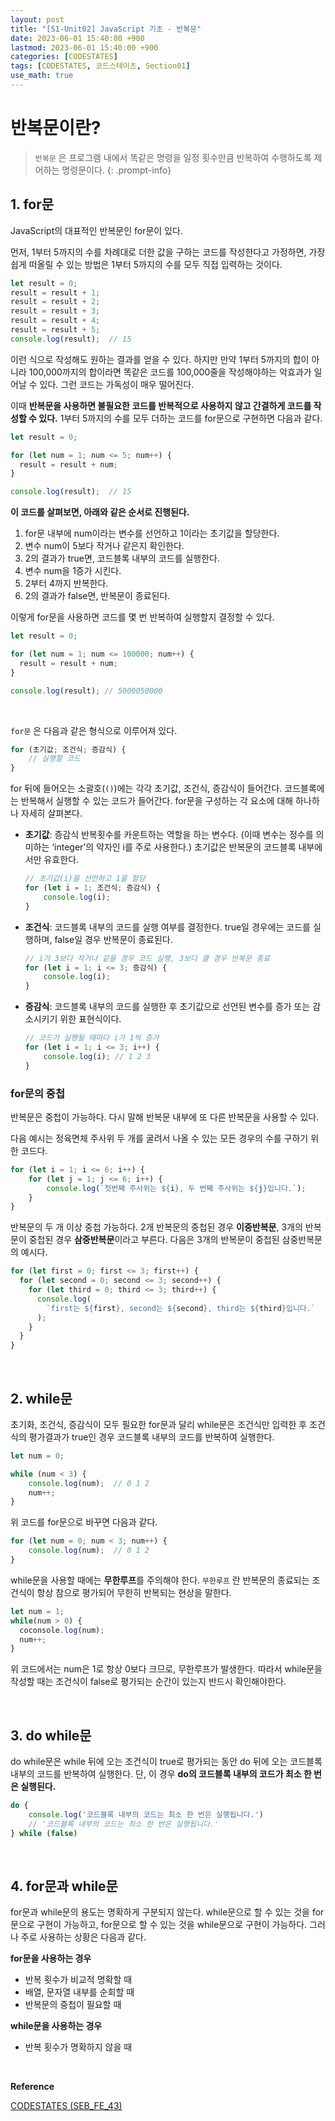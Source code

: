 ```yaml
---
layout: post
title: "[S1-Unit02] JavaScript 기초 - 반복문"
date: 2023-06-01 15:40:00 +900
lastmod: 2023-06-01 15:40:00 +900
categories: [CODESTATES]
tags: [CODESTATES, 코드스테이츠, Section01]
use_math: true
---
```


# 반복문이란?
> `반복문` 은 프로그램 내에서 똑같은 명령을 일정 횟수만큼 반복하여 수행하도록 제어하는 명령문이다.
{: .prompt-info} 

## 1. for문
JavaScript의 대표적인 반복문인 for문이 있다.

먼저, 1부터 5까지의 수를 차례대로 더한 값을 구하는 코드를 작성한다고 가정하면, 가장 쉽게 떠올릴 수 있는 방법은 1부터 5까지의 수를 모두 직접 입력하는 것이다.

```js
let result = 0;
result = result + 1;
result = result + 2;
result = result + 3;
result = result + 4;
result = result + 5;
console.log(result);  // 15
```

이런 식으로 작성해도 원하는 결과를 얻을 수 있다. 하지만 만약 1부터 5까지의 합이 아니라 100,000까지의 합이라면 똑같은 코드를 100,000줄을 작성해야하는 악효과가 일어날 수 있다. 그런 코드는 가독성이 매우 떨어진다.

이때 **반복문을 사용하면 불필요한 코드를 반복적으로 사용하지 않고 간결하게 코드를 작성할 수 있다.** 1부터 5까지의 수를 모두 더하는 코드를 for문으로 구현하면 다음과 같다.

```js
let result = 0;

for (let num = 1; num <= 5; num++) {
  result = result + num;
}

console.log(result);  // 15
```

**이 코드를 살펴보면, 아래와 같은 순서로 진행된다.**
1. for문 내부에 num이라는 변수를 선언하고 1이라는 초기값을 할당한다.
2. 변수 num이 5보다 작거나 같은지 확인한다.
3. 2의 결과가 true면, 코드블록 내부의 코드를 실행한다.
4. 변수 num을 1증가 시킨다.
5. 2부터 4까지 반복한다.
6. 2의 결과가 false면, 반복문이 종료된다.

이렇게 for문을 사용하면 코드를 몇 번 반복하여 실행할지 결정할 수 있다.

```js
let result = 0;

for (let num = 1; num <= 100000; num++) {
  result = result + num;
}

console.log(result); // 5000050000
```

<br>

`for문` 은 다음과 같은 형식으로 이루어져 있다.

```js
for (초기값; 조건식; 증감식) {
	// 실행할 코드
}
```

for 뒤에 들어오는 소괄호(`()`)에는 각각 초기값, 조건식, 증감식이 들어간다. 코드블록에는 반복해서 실행할 수 있는 코드가 들어간다. for문을 구성하는 각 요소에 대해 하나하나 자세히 살펴본다.

- **초기값**: 증감식 반복횟수를 카운트하는 역할을 하는 변수다. (이때 변수는 정수를 의미하는 ‘integer’의 약자인 i를 주로 사용한다.) 초기값은 반복문의 코드블록 내부에서만 유효한다.
  ```js
  // 초기값(i)을 선언하고 1을 할당
  for (let i = 1; 조건식; 증감식) {
      console.log(i);
  }
  ```
- **조건식**: 코드블록 내부의 코드를 실행 여부를 결정한다. true일 경우에는 코드를 실행하며, false일 경우 반복문이 종료된다.
  ```js
  // i가 3보다 작거나 같을 경우 코드 실행, 3보다 클 경우 반복문 종료
  for (let i = 1; i <= 3; 증감식) {
      console.log(i);
  }
  ```
- **증감식**: 코드블록 내부의 코드를 실행한 후 초기값으로 선언된 변수를 증가 또는 감소시키기 위한 표현식이다.
  ```js
  // 코드가 실행될 때마다 i가 1씩 증가
  for (let i = 1; i <= 3; i++) {
      console.log(i); // 1 2 3
  }
  ```

### for문의 중첩

반복문은 중첩이 가능하다. 다시 말해 반복문 내부에 또 다른 반복문을 사용할 수 있다.

다음 예시는 정육면체 주사위 두 개를 굴려서 나올 수 있는 모든 경우의 수를 구하기 위한 코드다.
```js
for (let i = 1; i <= 6; i++) {
	for (let j = 1; j <= 6; i++) {
    	console.log(`첫번째 주사위는 ${i}, 두 번째 주사위는 ${j}입니다.`);
    }
}
```

반복문의 두 개 이상 중첩 가능하다. 2개 반복문의 중첩된 경우 **이중반복문**, 3개의 반복문이 중첩된 경우 **삼중반복문**이라고 부른다. 다음은 3개의 반복문이 중첩된 삼중반복문의 예시다.

```js
for (let first = 0; first <= 3; first++) {
  for (let second = 0; second <= 3; second++) {
    for (let third = 0; third <= 3; third++) {
      console.log(
        `first는 ${first}, second는 ${second}, third는 ${third}입니다.`
      );
    }
  }
}
```

<br>

## 2. while문

초기화, 조건식, 증감식이 모두 필요한 for문과 달리 while문은 조건식만 입력한 후 조건식의 평가결과가 true인 경우 코드블록 내부의 코드를 반복하여 실행한다.

```js
let num = 0;

while (num < 3) {
	console.log(num);  // 0 1 2 
	num++;
}
```

위 코드를 for문으로 바꾸면 다음과 같다.

```js
for (let num = 0; num < 3; num++) {
	console.log(num);  // 0 1 2
}  
```

while문을 사용할 때에는 **무한루프**를 주의해야 한다. `무한루프` 란 반복문의 종료되는 조건식이 항상 참으로 평가되어 무한히 반복되는 현상을 말한다.

```js
let num = 1;
while(num > 0) {
  coconsole.log(num);
  num++;
}
```

위 코드에서는 num은 1로 항상 0보다 크므로, 무한루프가 발생한다. 따라서 while문을 작성할 때는 조건식이 false로 평가되는 순간이 있는지 반드시 확인해야한다.

<br>

## 3. do while문

do while문은 while 뒤에 오는 조건식이 true로 평가되는 동안 do 뒤에 오는 코드블록 내부의 코드를 반복하여 실행한다. 단, 이 경우 **do의 코드블록 내부의 코드가 최소 한 번은 실행된다.**

```js
do {
	console.log('코드블록 내부의 코드는 최소 한 번은 실행됩니다.') 
	// '코드블록 내부의 코드는 최소 한 번은 실행됩니다.'
} while (false)
```

<br>

## 4. for문과 while문
for문과 while문의 용도는 명확하게 구분되지 않는다. while문으로 할 수 있는 것을 for문으로 구현이 가능하고, for문으로 할 수 있는 것을 while문으로 구현이 가능하다. 그러나 주로 사용하는 상황은 다음과 같다.

**for문을 사용하는 경우**
- 반복 횟수가 비교적 명확할 때
- 배열, 문자열 내부를 순회할 때
- 반복문의 중첩이 필요할 때

**while문을 사용하는 경우**
- 반복 횟수가 명확하지 않을 때

<br>

**Reference**

[CODESTATES (SEB_FE_43)](https://www.codestates.com/)